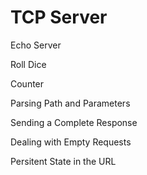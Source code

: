 # TCP Server
Echo Server
 
Roll Dice 

Counter

Parsing Path and Parameters

Sending a Complete Response 

Dealing with Empty Requests 

Persitent State in the URL

 

